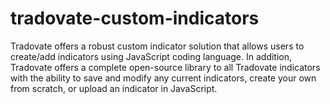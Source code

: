 # tradovate-custom-indicators
Tradovate  offers a robust custom indicator solution that allows users to create/add indicators using JavaScript coding language.  In addition, Tradovate offers a complete open-source library to all Tradovate indicators with the ability to save and modify any current indicators, create your own from scratch, or upload an indicator in JavaScript.
